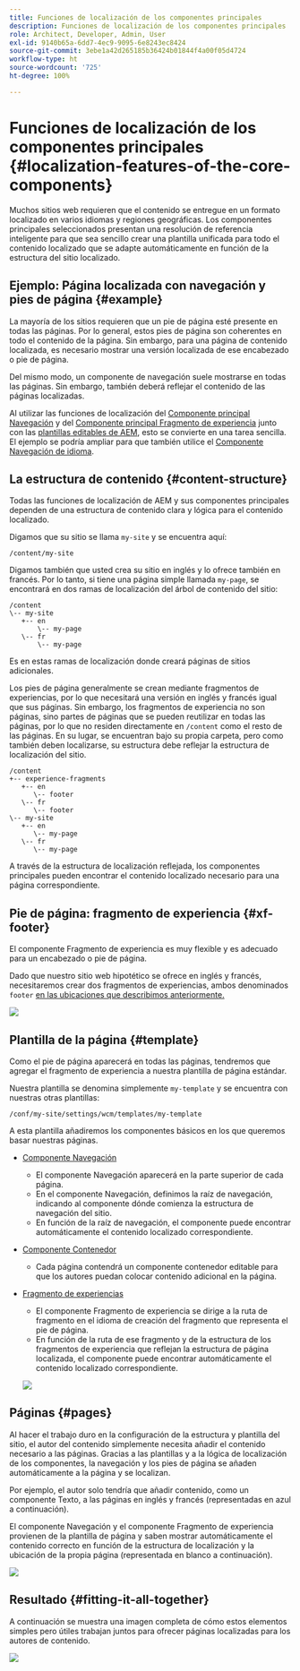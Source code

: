```yaml
---
title: Funciones de localización de los componentes principales
description: Funciones de localización de los componentes principales
role: Architect, Developer, Admin, User
exl-id: 9140b65a-6dd7-4ec9-9095-6e8243ec8424
source-git-commit: 3ebe1a42d265185b36424b01844f4a00f05d4724
workflow-type: ht
source-wordcount: '725'
ht-degree: 100%

---
```


# Funciones de localización de los componentes principales {#localization-features-of-the-core-components}

Muchos sitios web requieren que el contenido se entregue en un formato localizado en varios idiomas y regiones geográficas. Los componentes principales seleccionados presentan una resolución de referencia inteligente para que sea sencillo crear una plantilla unificada para todo el contenido localizado que se adapte automáticamente en función de la estructura del sitio localizado.

## Ejemplo: Página localizada con navegación y pies de página {#example}

La mayoría de los sitios requieren que un pie de página esté presente en todas las páginas. Por lo general, estos pies de página son coherentes en todo el contenido de la página. Sin embargo, para una página de contenido localizada, es necesario mostrar una versión localizada de ese encabezado o pie de página.

Del mismo modo, un componente de navegación suele mostrarse en todas las páginas. Sin embargo, también deberá reflejar el contenido de las páginas localizadas.

Al utilizar las funciones de localización del [Componente principal Navegación](/help/components/navigation.md) y del [Componente principal Fragmento de experiencia](/help/components/experience-fragment.md) junto con las [plantillas editables de AEM](https://docs.adobe.com/content/help/es-ES/experience-manager-cloud-service/sites/authoring/features/templates.html), esto se convierte en una tarea sencilla. El ejemplo se podría ampliar para que también utilice el [Componente Navegación de idioma](/help/components/language-navigation.md).

## La estructura de contenido {#content-structure}

Todas las funciones de localización de AEM y sus componentes principales dependen de una estructura de contenido clara y lógica para el contenido localizado.

Digamos que su sitio se llama `my-site` y se encuentra aquí:

```
/content/my-site
```

Digamos también que usted crea su sitio en inglés y lo ofrece también en francés. Por lo tanto, si tiene una página simple llamada `my-page`, se encontrará en dos ramas de localización del árbol de contenido del sitio:

```
/content
\-- my-site
   +-- en
       \-- my-page
   \-- fr
       \-- my-page
```

Es en estas ramas de localización donde creará páginas de sitios adicionales.

Los pies de página generalmente se crean mediante fragmentos de experiencias, por lo que necesitará una versión en inglés y francés igual que sus páginas. Sin embargo, los fragmentos de experiencia no son páginas, sino partes de páginas que se pueden reutilizar en todas las páginas, por lo que no residen directamente en `/content` como el resto de las páginas. En su lugar, se encuentran bajo su propia carpeta, pero como también deben localizarse, su estructura debe reflejar la estructura de localización del sitio.

```
/content
+-- experience-fragments
   +-- en
      \-- footer
   \-- fr
      \-- footer
\-- my-site
   +-- en
      \-- my-page
   \-- fr
      \-- my-page
```

A través de la estructura de localización reflejada, los componentes principales pueden encontrar el contenido localizado necesario para una página correspondiente.

## Pie de página: fragmento de experiencia {#xf-footer}

El componente Fragmento de experiencia es muy flexible y es adecuado para un encabezado o pie de página.

Dado que nuestro sitio web hipotético se ofrece en inglés y francés, necesitaremos crear dos fragmentos de experiencias, ambos denominados `footer` [en las ubicaciones que describimos anteriormente.](#content-structure)

![](/help/assets/screen-shot-2019-09-09-11.08.28.png)

## Plantilla de la página {#template}

Como el pie de página aparecerá en todas las páginas, tendremos que agregar el fragmento de experiencia a nuestra plantilla de página estándar.

Nuestra plantilla se denomina simplemente `my-template` y se encuentra con nuestras otras plantillas:

```
/conf/my-site/settings/wcm/templates/my-template
```

A esta plantilla añadiremos los componentes básicos en los que queremos basar nuestras páginas.

* [Componente Navegación](/help/components/navigation.md)
   * El componente Navegación aparecerá en la parte superior de cada página.
   * En el componente Navegación, definimos la raíz de navegación, indicando al componente dónde comienza la estructura de navegación del sitio.
   * En función de la raíz de navegación, el componente puede encontrar automáticamente el contenido localizado correspondiente.
* [Componente Contenedor](/help/components/container.md)
   * Cada página contendrá un componente contenedor editable para que los autores puedan colocar contenido adicional en la página.
* [Fragmento de experiencias](/help/components/experience-fragment.md)
   * El componente Fragmento de experiencia se dirige a la ruta de fragmento en el idioma de creación del fragmento que representa el pie de página.
   * En función de la ruta de ese fragmento y de la estructura de los fragmentos de experiencia que reflejan la estructura de página localizada, el componente puede encontrar automáticamente el contenido localizado correspondiente.

   ![](/help/assets/screen-shot-2019-09-09-11.20.10.png)

## Páginas {#pages}

Al hacer el trabajo duro en la configuración de la estructura y plantilla del sitio, el autor del contenido simplemente necesita añadir el contenido necesario a las páginas. Gracias a las plantillas y a la lógica de localización de los componentes, la navegación y los pies de página se añaden automáticamente a la página y se localizan.

Por ejemplo, el autor solo tendría que añadir contenido, como un componente Texto, a las páginas en inglés y francés (representadas en azul a continuación).

El componente Navegación y el componente Fragmento de experiencia provienen de la plantilla de página y saben mostrar automáticamente el contenido correcto en función de la estructura de localización y la ubicación de la propia página (representada en blanco a continuación).

![](/help/assets/screen-shot-2019-09-09-11.22.14.png)

## Resultado {#fitting-it-all-together}

A continuación se muestra una imagen completa de cómo estos elementos simples pero útiles trabajan juntos para ofrecer páginas localizadas para los autores de contenido.

![](/help/assets/screen-shot-2019-09-09-11.27.58.png)
